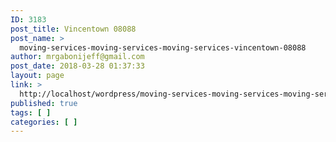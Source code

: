 ```yaml
---
ID: 3183
post_title: Vincentown 08088
post_name: >
  moving-services-moving-services-moving-services-vincentown-08088
author: mrgabonijeff@gmail.com
post_date: 2018-03-28 01:37:33
layout: page
link: >
  http://localhost/wordpress/moving-services-moving-services-moving-services-vincentown-08088/
published: true
tags: [ ]
categories: [ ]
---
```

